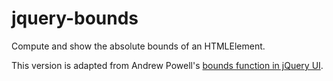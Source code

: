# jquery-bounds

Compute and show the absolute bounds of an HTMLElement.

This version is adapted from Andrew Powell's [bounds function in jQuery UI](http://code.google.com/p/jquery-ui/source/browse/branches/labs/powella/coverslide/res/js/jquery/jquery.bounds.js?r=2698).